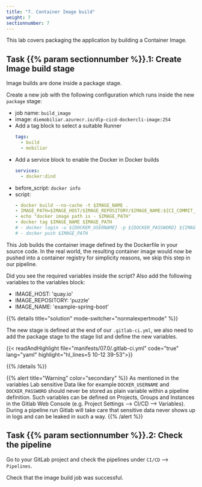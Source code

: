 ```yaml
---
title: "7. Container Image build"
weight: 7
sectionnumber: 7
---
```


This lab covers packaging the application by building a Container Image.


## Task {{% param sectionnumber %}}.1: Create Image build stage

Image builds are done inside a package stage.

Create a new job with the following configuration which runs inside the new `package` stage:

* job name: `build_image`
* image: `diemobiliar.azurecr.io/dlp-cicd-dockercli-image:254`
* Add a tag block to select a suitable Runner
  ```yaml
  tags:
    - build
    - mobiliar
  ```
* Add a service block to enable the Docker in Docker builds
  ```yaml
  services:
    - docker:dind
  ```
* before_script: `docker info`
* script:
  ```yaml
  - docker build --no-cache -t $IMAGE_NAME .
  - IMAGE_PATH=$IMAGE_HOST/$IMAGE_REPOSITORY/$IMAGE_NAME:${CI_COMMIT_SHA:0:8}
  - echo "docker image path is - $IMAGE_PATH"
  - docker tag $IMAGE_NAME $IMAGE_PATH
  # - docker login -u ${DOCKER_USERNAME} -p ${DOCKER_PASSWORD} ${IMAGE_HOST}
  # - docker push $IMAGE_PATH
  ```


<!-- TODO
Mobi builder Image hier und im .gitlab-ci.yml raus nehmen und vom Teacher angeben lassen.
-->

  This Job builds the container image defined by the Dockerfile in your source code. In the real world, the resulting container image would now be pushed into a container registry for simplicity reasons, we skip this step in our pipeline.

<!-- TODO

* [ ] mobi specific tags!!

  tags:
    - mobiliar
    - build
* [ ] Bestpractices secrets anhand DOCKER_USERNAME und DOCKER_PASSWORT erklären, wo abspeichern, damit die nicht ausgelesen werden können. Variables

-->

Did you see the required variables inside the script? Also add the following variables to the variables block:

* IMAGE_HOST: 'quay.io'
* IMAGE_REPOSITORY: 'puzzle'
* IMAGE_NAME: 'example-spring-boot'

{{% details title="solution" mode-switcher="normalexpertmode" %}}

The new stage is defined at the end of our `.gitlab-ci.yml`, we also need to add the package stage to the stage list and define the new variables.

{{< readAndHighlight file="manifests/07.0/.gitlab-ci.yml" code="true" lang="yaml" highlight="hl_lines=5 10-12 39-53">}}

{{% /details %}}

{{% alert title="Warning" color="secondary" %}}
As mentioned in the variables Lab sensitive Data like for example `DOCKER_USERNAME` and `DOCKER_PASSWORD` should never be stored as plain variable within a pipeline definition. Such variables can be defined on Projects, Groups and Instances in the Gitlab Web Console (e.g. Project Settings --> CI/CD --> Variables). During a pipeline run Gitlab will take care that sensitive data never shows up in logs and can be leaked in such a way.
{{% /alert %}}


## Task {{% param sectionnumber %}}.2: Check the pipeline

Go to your GitLab project and check the pipelines under `CI/CD` --> `Pipelines`.

Check that the image build job was successful.

<!-- TODO

* [ ] docker login und push als Theorie erklären?

-->
